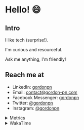 # Hello! 😄

## Intro

I like tech (surprise!).

I'm curious and resourceful.

Ask me anything, I'm friendly!

## Reach me at

- LinkedIn: [gordonpn](https://www.linkedin.com/in/gordonpn/)
- Email: [contact@gordon-pn.com](mailto:contact@gordon-pn.com)
- Facebook Messenger: [gordonpn](https://www.messenger.com/t/Gordonpn)
- Twitter: [@gordonpn](https://twitter.com/Gordonpn)
- Instagram: [@gordonpn](https://www.instagram.com/gordonpn/)

<details>
  <summary>Metrics</summary>

  <img align="center" src="https://github.com/gordonpn/gordonpn/blob/master/github-metrics.svg" alt="GitHub Metrics">

</details>

<details>
  <summary>WakaTime</summary>

  <!--START_SECTION:waka-->

```text
Bash       20 mins         ██████████░░░░░░░░░░░░░░░   40.61 %
YAML       13 mins         ██████▓░░░░░░░░░░░░░░░░░░   26.40 %
JSON       13 mins         ██████▓░░░░░░░░░░░░░░░░░░   26.20 %
Markdown   3 mins          █▓░░░░░░░░░░░░░░░░░░░░░░░   06.79 %
INI        0 secs          ░░░░░░░░░░░░░░░░░░░░░░░░░   00.00 %
```

<!--END_SECTION:waka-->
</details>
